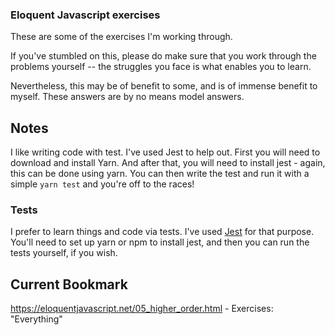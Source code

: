 ### Eloquent Javascript exercises

These are some of the exercises I'm working through.

If you've stumbled on this, please do make sure that you work through the problems yourself -- the struggles you face is what enables you to learn.

Nevertheless, this may be of benefit to some, and is of immense benefit to myself. These answers are by no means model answers.

## Notes

I like writing code with test. I've used Jest to help out. First you will need to download and install Yarn. And after that, you will need to install jest - again, this can be done using yarn. You can then write the test and run it with a simple `yarn test` and you're off to the races!

### Tests

I prefer to learn things and code via tests. I've used [Jest](https://jestjs.io/en/) for that purpose. You'll need to set up yarn or npm to install jest, and then you can run the tests yourself, if you wish.

## Current Bookmark

https://eloquentjavascript.net/05_higher_order.html - Exercises: "Everything"

